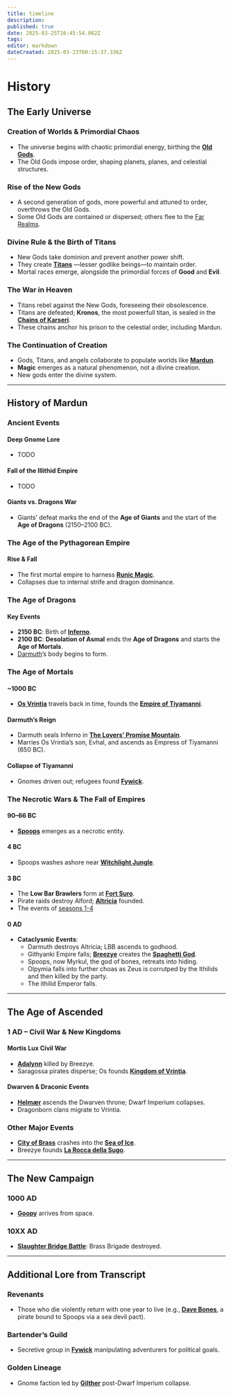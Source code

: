 ```yaml
---
title: timeline
description: 
published: true
date: 2025-03-25T16:45:54.862Z
tags: 
editor: markdown
dateCreated: 2025-03-23T00:15:37.336Z
---
```


# History

## The Early Universe

### Creation of Worlds & Primordial Chaos
- The universe begins with chaotic primordial energy, birthing the **[Old Gods](/entities/old-gods)**.
- The Old Gods impose order, shaping planets, planes, and celestial structures.

### Rise of the New Gods
- A second generation of gods, more powerful and attuned to order, overthrows the Old Gods.
- Some Old Gods are contained or dispersed; others flee to the [Far Realms](/locations/far-realms).

### Divine Rule & the Birth of Titans
- New Gods take dominion and prevent another power shift.
- They create **[Titans](/entities/titans)** —lesser godlike beings—to maintain order.
- Mortal races emerge, alongside the primordial forces of **Good** and **Evil**.

### The War in Heaven
- Titans rebel against the New Gods, foreseeing their obsolescence.
- Titans are defeated; **Kronos**, the most powerfull titan, is sealed in the **[Chains of Karseri](/artifacts/chains-of-karseri)**.
- These chains anchor his prison to the celestial order, including Mardun.

### The Continuation of Creation
- Gods, Titans, and angels collaborate to populate worlds like **[Mardun](/locations/mardun)**.
- **Magic** emerges as a natural phenomenon, not a divine creation.
- New gods enter the divine system.

---

## History of Mardun

### Ancient Events

#### Deep Gnome Lore
- TODO

#### Fall of the Illithid Empire
- TODO

#### Giants vs. Dragons War
- Giants’ defeat marks the end of the **Age of Giants** and the start of the **Age of Dragons** (2150–2100 BC).

### The Age of the Pythagorean Empire
#### Rise & Fall
- The first mortal empire to harness **[Runic Magic](/magic/runes)**.
- Collapses due to internal strife and dragon dominance.

### The Age of Dragons
#### Key Events
- **2150 BC**: Birth of **[Inferno](/characters/inferno)**.
- **2100 BC**: **Desolation of Asmal** ends the **Age of Dragons** and starts the **Age of Mortals**.
- [Darmuth](/characters/Darmuth)’s body begins to form.

### The Age of Mortals
#### ~1000 BC
- **[Os Vrintia](/characters/os-vrintia)** travels back in time, founds the **[Empire of Tiyamanni](/organizations/empire-of-tiyamanni)**.

#### Darmuth’s Reign
- Darmuth seals Inferno in **[The Lovers’ Promise Mountain](/locations/lovers-promise-mountain)**.
- Marries Os Vrintia’s son, Evhal, and ascends as Empress of Tiyamanni (650 BC).

#### Collapse of Tiyamanni
- Gnomes driven out; refugees found **[Fywick](/locations/fywick)**.

### The Necrotic Wars & The Fall of Empires
#### 90–66 BC
- **[Spoops](/characters/spoops)** emerges as a necrotic entity.

#### 4 BC
- Spoops washes ashore near **[Witchlight Jungle](/locations/witchlight-jungle)**.

#### 3 BC
- The **Low Bar Brawlers** form at **[Fort Suro](/locations/fort-suro)**.
- Pirate raids destroy Alford; **[Altricia](/locations/altricia)** founded.
- The events of [seasons 1-4](/Seasons)

#### 0 AD
- **Cataclysmic Events**:
  - Darmuth destroys Altricia; LBB ascends to godhood.
  - Githyanki Empire falls; **[Breezye](/characters/breezye)** creates the **[Spaghetti God](/entities/spaghetti-god)**.
  - Spoops, now Myrkul, the god of bones, retreats into hiding. 
  - Olpymia falls into further choas as Zeus is corrutped by the Ithilids and then killed by the party.
  - The ithilid Emperor falls.

---

## The Age of Ascended

### 1 AD – Civil War & New Kingdoms
#### Mortis Lux Civil War
- **[Adalynn](/characters/adalynn)** killed by Breezye.
- Saragossa pirates disperse; Os founds **[Kingdom of Vrintia](/organizations/kingdom-of-vrintia)**.

#### Dwarven & Draconic Events
- **[Helmær](/characters/helmaer)** ascends the Dwarven throne; Dwarf Imperium collapses.
- Dragonborn clans migrate to Vrintia.

### Other Major Events
- **[City of Brass](/locations/city-of-brass)** crashes into the **[Sea of Ice](/locations/sea-of-ice)**.
- Breezye founds **[La Rocca della Sugo](/locations/la-rocca-della-sugo)**.

---

## The New Campaign

### 1000 AD
- **[Goopy](/characters/goopy)** arrives from space.

### 10XX AD
- **[Slaughter Bridge Battle](/events/slaughter-bridge-battle)**: Brass Brigade destroyed.

---

## Additional Lore from Transcript

### Revenants
- Those who die violently return with one year to live (e.g., **[Dave Bones](/characters/dave-bones)**, a pirate bound to Spoops via a sea devil pact).

### Bartender’s Guild
- Secretive group in **[Fywick](/locations/fywick)** manipulating adventurers for political goals.

### Golden Lineage
- Gnome faction led by **[Gilther](/characters/gilther)** post-Dwarf Imperium collapse.